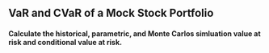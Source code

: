 ## VaR and CVaR of a Mock Stock Portfolio 
#### Calculate the historical, parametric, and Monte Carlos simluation value at risk and conditional value at risk.
